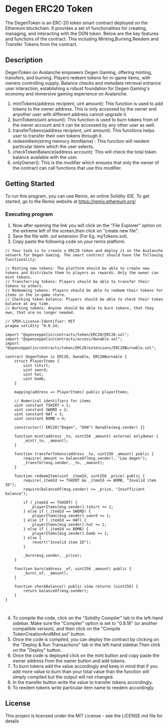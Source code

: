 # Degen ERC20 Token 

The DegenToken is an ERC-20 token smart contract deployed on the Ethereum blockchain. It provides a set of functionalities for creating, managing, and interacting with the DGN token. Below are the key features and functions of the contract.
This including Minting,Burning,Reedem and Transfer Tokens from the contract.

## Description

DegenToken on Avalanche empowers Degen Gaming, offering minting, transfers, and burning. Players redeem tokens for in-game items, with owners controlling supply. Balance checks and metadata retrieval enhance user interaction, establishing a robust foundation for Degen Gaming's economy and immersive gaming experience on Avalanche.
1. mintTokens(address recipient, uint amount): This function is used to add tokens to the owner address. This is only accessed by the owner and anyother user with different address cannot upgrade it.
2. burnTokens(uint amount): This function is used to burn tokens from of the owner account and it can be accessed by any other user as well.
3. transferTokens(address recipient, uint amount): This functions helps user to transfer their own tokens through it.
4. redeemItem(string memory itemName) : This function will reedem particular items which the user selects.
5. checkTokenBalance(address account): This will check the total token balance available with the user.
6. onlyOwner(): This is the modifier which ensures that only the owner of the contract can call functions that use this modifier.

## Getting Started
To run this program, you can use Remix, an online Solidity IDE. To get started, go to the Remix website at https://remix.ethereum.org/

### Executing program
1. Now after opening the link you will click on the "File Explorer" option on the extreme left of the screen,then click on "create new file".
2. Save the file with .sol extension (For Eg. myTokens.sol).
3. Copy paste the following code on your remix platform.

```
// Your task is to create a ERC20 token and deploy it on the Avalanche network for Degen Gaming. The smart contract should have the following functionality:

// Minting new tokens: The platform should be able to create new tokens and distribute them to players as rewards. Only the owner can mint tokens.
// Transferring tokens: Players should be able to transfer their tokens to others.
// Redeeming tokens: Players should be able to redeem their tokens for items in the in-game store.
// Checking token balance: Players should be able to check their token balance at any time.
// Burning tokens: Anyone should be able to burn tokens, that they own, that are no longer needed.

// SPDX-License-Identifier: MIT
pragma solidity ^0.8.24;

import "@openzeppelin/contracts/token/ERC20/ERC20.sol";
import "@openzeppelin/contracts/access/Ownable.sol";
import "@openzeppelin/contracts/token/ERC20/extensions/ERC20Burnable.sol";

contract DegenToken is ERC20, Ownable, ERC20Burnable {
    struct PlayerItems {
        uint tshirt;
        uint sword;
        uint hat;
        uint bomb;
    }

    mapping(address => PlayerItems) public playerItems;

    // Numerical identifiers for items
    uint constant TSHIRT = 1;
    uint constant SWORD = 2;
    uint constant HAT = 3;
    uint constant BOMB = 4;

    constructor() ERC20("Degen", "DGN") Ownable(msg.sender) {}

    function mint(address _to, uint256 _amount) external onlyOwner {
        _mint(_to, _amount);
    }

    function transferTokens(address _to, uint256 _amount) public {
        require(_amount <= balanceOf(msg.sender), "Low degen");
        _transfer(msg.sender, _to, _amount);
    }

    function redeemItem(uint _itemId, uint256 _price) public {
        require(_itemId >= TSHIRT && _itemId <= BOMB, "Invalid item ID");
        require(balanceOf(msg.sender) >= _price, "Insufficient balance");

        if (_itemId == TSHIRT) {
            playerItems[msg.sender].tshirt += 1;
        } else if (_itemId == SWORD) {
            playerItems[msg.sender].sword += 1;
        } else if (_itemId == HAT) {
            playerItems[msg.sender].hat += 1;
        } else if (_itemId == BOMB) {
            playerItems[msg.sender].bomb += 1;
        } else {
            revert("Invalid item ID");
        }

        _burn(msg.sender, _price);
    }

    function burn(address _of, uint256 _amount) public {
        _burn(_of, _amount);
    }

    function checkBalance() public view returns (uint256) {
        return balanceOf(msg.sender);
    }
}

    
```
4. To compile the code, click on the "Solidity Compiler" tab in the left-hand sidebar. Make sure the "Compiler" option is set to "0.8.18" (or another compatible version), and then click on the "Compile TokenCreationAndMint.sol" button.
5. Once the code is compiled, you can deploy the contract by clicking on the "Deploy & Run Transactions" tab in the left-hand sidebar.Then click on the "Deploy" button.
6. Once the code is deployed click on the mint button and copy paste the owner address from the owner button and add tokens.
7. To burn tokens add the value accordingly and keep in mind that if you add more value to burn than your total value than the function will simply compiled but the output will not changed.
8. In the transfer button write the value to transfer tokens accordingly.
9. To reedem tokens write particular item name to reedem accordingly. 

## License

This project is licensed under the MIT License - see the LICENSE.md file for details
